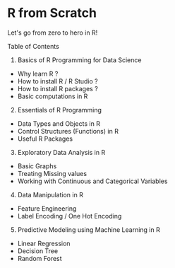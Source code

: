 # R from Scratch

Let's go from zero to hero in R!

Table of Contents
1. Basics of R Programming for Data Science
- Why learn R ?
- How to install R / R Studio ?
- How to install R packages ?
- Basic computations in R
2. Essentials of R Programming
- Data Types and Objects in R
- Control Structures (Functions) in R
- Useful R Packages
3. Exploratory Data Analysis in R
- Basic Graphs
- Treating Missing values
- Working with Continuous and Categorical Variables
4. Data Manipulation in R
- Feature Engineering
- Label Encoding / One Hot Encoding
5. Predictive Modeling using Machine Learning in R
- Linear Regression
- Decision Tree
- Random Forest
